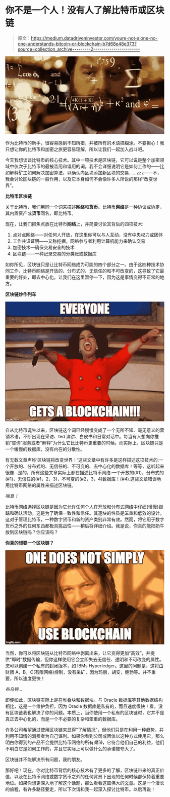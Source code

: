 # 你不是一个人！没有人了解比特币或区块链

> 原文：<https://medium.datadriveninvestor.com/youre-not-alone-no-one-understands-bitcoin-or-blockchain-b7d68e48e373?source=collection_archive---------2----------------------->

![](img/da9537e8b2d0a5c2b11afd941d02027c.png)

作为比特币的新手，很容易感到不知所措，并被所有的术语搞糊涂。不要担心！我只想让你的比特币和加密之旅更容易理解，所以让我们一起加入战斗吧。

今天我想谈谈比特币的核心技术。其中一项技术是区块链，它可以说是整个加密领域中仅次于比特币的最被滥用和误用的词。我不会详细说明它是如何工作的——比如解释矿工如何解决加密算法，以确认向区块添加新区块的交易……zzz——不，我会讨论区块链的一般作用，以及它本身如何不会像许多人所说的那样“改变世界”。

**比特币区块链**

关于比特币，我们用同一个词来描述**网络**和**货币**。比特币**网络**是一种协议或协定，其内置资产或**货币**同名，即比特币。

现在，让我们把焦点放在比特币**网络**上，并简要讨论其背后的四项技术:

1.  点对点网络——对任何人开放，在这里你可以与人互动，没有中央权力或团体
2.  工作共识证明——又称挖掘，网络参与者利用计算机能力来确认交易
3.  加密技术—确保交易安全的技术
4.  区块链——一种记录交易的分类账或数据库

如你所见，区块链只是让比特币网络成为可能的四个部分之一。由于这四种技术协同工作，比特币网络是开放的、分布式的、无信任的和不可改变的，这导致了它最重要的好处，即去中心化。让我们在这里暂停一下，因为这是事情变得不正常的地方。

**区块链炒作列车**

![](img/452f09a07cd63f3eb7b01e9a30a5beee.png)

自从比特币诞生以来，区块链这个词已经慢慢变成了一个无所不知、毫无意义的营销术语，不断出现在采访、ted 演讲、白皮书和日常对话中。每当有人想向你推销“咨询”服务或者“解释”为什么它比比特币更重要的时候。而实际上，区块链只是一个缓慢的数据库，没有内在的分散性。

有无数文章声称‘区块链将改变世界！’这些文章中有许多是这样描述这项技术的:一个开放的、分布式的、无信任的、不可变的、去中心化的数据库！等等，这听起来很像…是的，所有这些文章实际上都在描述比特币网络:一个开放的(#1)，分布式的(#1)，无信任的(#1，2，3)，不可变的(#2，3，4)数据库！(#4).这些文章错误地用比特币网络的属性来描述区块链。

*喘息！*

比特币网络选择区块链是因为它允许任何个人在开放和分布式网络中仔细(慢慢)跟踪和确认活动。这是为了确保一致性和信任。其逐块的性质是笨重和低效的设计，这对于管理比特币，一种数字货币和新的资产类别非常有效。然而，将它用于数字货币之外的任何东西都极具挑战性——稍后将详细介绍。我是说，你真的能把奶牛放到区块链吗？你应该吗？

**你真的想要一个区块链？**

![](img/8841c9db29e8a4615443651e02d5302a.png)

当然，你可以将区块链从比特币网络中剥离出来，让它变得更加“高效”，并提供“即时”数据传输，但你这样使用它会立即失去无信任、透明和不可改变的属性。您可以创建一个私有的封闭版本，如 IBMs Hyperledger。这里的问题是，这将由财团 A，B，C(有限网络)控制，没有采矿，因为玛丽，胡安，鲍勃等。并不重要，所以速度更快！

*布乌特…*

即便如此，区块链实际上是在堆叠块和数据块。与 Oracle 数据库等其他数据结构相比，这是一个维护负担，因为 Oracle 数据库是私有的，而且速度很快！看，没有区块链我也解决了你的问题。本质上，当你使用一个私有的区块链时，它并不是真正去中心化的，而是一个不必要的复杂和笨重的数据库。

许多公司希望通过使用区块链来显得“了解情况”，但他们只是在利用一种趋势，并利用不知情的消费者为自己谋利。如果你看到公司或团体以这种方式使用它，那么明白你得到的产品不会提供比特币网络的所有*魔法*，它符合他们自己的利益，他们不明白它是如何工作的，并且它实际上可以做什么的承诺被夸大了。

区块链并不能解决所有问题，我的朋友。

那好吧！现在，你对比特币背后的核心技术有了更多的了解，区块链带来的真正价值，以及在比特币网络或数字货币之外的任何背景下出现的任何时候都保持着重要地位。如果你想更深入地了解这个话题，那么看看这篇伟大的[文章](https://medium.com/@jimmysong/why-blockchain-is-hard-60416ea4c5c)。这是一个漫长的旅程，有许多路径要走，所以下次请和我一起深入探讨比特币。以后再说！